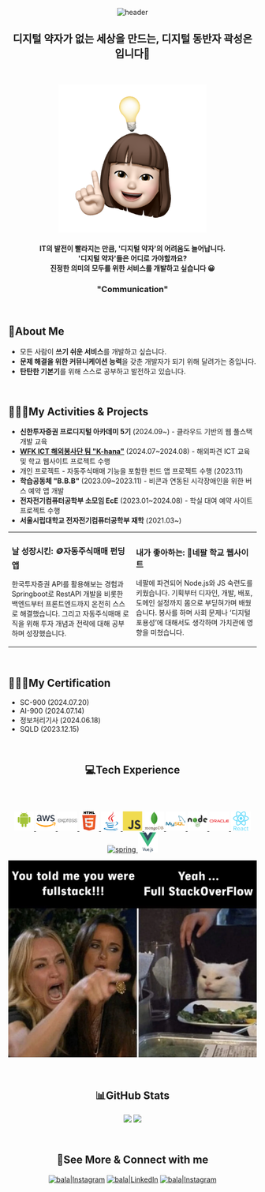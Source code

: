 <p align="center">
  <img src="https://capsule-render.vercel.app/api?type=venom&height=300&color=gradient&text=DIGITAL%20ALLY&animation=blink&textBg=false&fontSize=70&reversal=false&fontColor=Black" alt="header" />
</p>


<h2 align='center'>디지털 약자가 없는 세상을 만드는, 디지털 동반자 곽성은입니다👋</h2>
<br/>

<p align='center'>
  <img src='./imgs/mimoticon.PNG' width="300">
</p>
<h4 align="center">
  IT의 발전이 빨라지는 만큼, '디지털 약자'의 어려움도 늘어납니다.
  <br/>'디지털 약자'들은 어디로 가야할까요?
  <br/>진정한 의미의 모두를 위한 서비스를 개발하고 싶습니다 😀
  <h3 align='center'>"Communication"</h3>
</h4>
</br>


<h2>💫About Me</h2>
<ul>
  <li>모든 사람이 <b>쓰기 쉬운 서비스</b>를 개발하고 싶습니다.</li>
  <li><b>문제 해결을 위한 커뮤니케이션 능력</b>을 갖춘 개발자가 되기 위해 달려가는 중입니다.</li>
  <li><b>탄탄한 기본기</b>를 위해 스스로 공부하고 발전하고 있습니다.</li>
</ul>
<br/>


<h2>🏃🏻‍♀️My Activities & Projects</h2>
<ul>
  <li><b>신한투자증권 프로디지털 아카데미 5기</b> (2024.09~) - 클라우드 기반의 웹 풀스택 개발 교육</li>
  <li><b><a href='http://www.cla-school.com'>WFK ICT 해외봉사단 팀 "K-hana"</a></b> (2024.07~2024.08) - 해외파견 ICT 교육 및 학교 웹사이트 프로젝트 수행</li>
  <li>개인 프로젝트 - 자동주식매매 기능을 포함한 펀드 앱 프로젝트 수행</b> (2023.11) </li>
  <li><b>학습공동체 "B.B.B"</b> (2023.09~2023.11) - 비콘과 연동된 시각장애인을 위한 버스 예약 앱 개발</li>
  <li><b>전자전기컴퓨터공학부 소모임 EcE</b> (2023.01~2024.08) - 학실 대여 예약 사이트 프로젝트 수행</li>
  <li><b>서울시립대학교 전자전기컴퓨터공학부 재학</b> (2021.03~)</li>

</ul>

<table>
  <tr>
    <td width="50%">
      <h3>날 성장시킨: 🪙자동주식매매 펀딩 앱</h3>
      <p>
        한국투자증권 API를 활용해보는 경험과 Springboot로 RestAPI 개발을 비롯한 백엔드부터 프론트엔드까지 온전히 스스로 해결했습니다. 그리고 자동주식매매 로직을 위해 투자 개념과 전략에 대해 공부하며 성장했습니다.
      </p>
    </td>
    <td width="50%">
      <h3>내가 좋아하는: 🏫네팔 학교 웹사이트</h3>
      <p>
        네팔에 파견되어 Node.js와 JS 숙련도를 키웠습니다. 기획부터 디자인, 개발, 배포, 도메인 설정까지 몸으로 부딛혀가며 배웠습니다. 봉사를 하며 사회 문제나 ‘디지털 포용성’에 대해서도 생각하며 가치관에 영향을 미쳤습니다.
      </p>
    </td>
  </tr>
</table>
<br/>


<h2>👩🏻‍🏫My Certification</h2>  
<ul>
  <li>SC-900 (2024.07.20)</li>
  <li>AI-900 (2024.07.14)</li>
  <li>정보처리기사 (2024.06.18)</li>
  <li>SQLD (2023.12.15)</li>
  
</ul>
<br/>

<h2 align='center'>💻Tech Experience</h2>
<p align="center" style="display: inline-block;">
  <p align="center"> <a href="https://developer.android.com" target="_blank" rel="noreferrer"> <img src="https://raw.githubusercontent.com/devicons/devicon/master/icons/android/android-original-wordmark.svg" alt="android" width="40" height="40"/> </a> <a href="https://aws.amazon.com" target="_blank" rel="noreferrer"> <img src="https://raw.githubusercontent.com/devicons/devicon/master/icons/amazonwebservices/amazonwebservices-original-wordmark.svg" alt="aws" width="40" height="40"/> </a> <a href="https://expressjs.com" target="_blank" rel="noreferrer"> <img src="https://raw.githubusercontent.com/devicons/devicon/master/icons/express/express-original-wordmark.svg" alt="express" width="40" height="40"/> </a> <a href="https://www.w3.org/html/" target="_blank" rel="noreferrer"> <img src="https://raw.githubusercontent.com/devicons/devicon/master/icons/html5/html5-original-wordmark.svg" alt="html5" width="40" height="40"/> </a> <a href="https://www.java.com" target="_blank" rel="noreferrer"> <img src="https://raw.githubusercontent.com/devicons/devicon/master/icons/java/java-original.svg" alt="java" width="40" height="40"/> </a> <a href="https://developer.mozilla.org/en-US/docs/Web/JavaScript" target="_blank" rel="noreferrer"> <img src="https://raw.githubusercontent.com/devicons/devicon/master/icons/javascript/javascript-original.svg" alt="javascript" width="40" height="40"/> </a> <a href="https://www.mongodb.com/" target="_blank" rel="noreferrer"> <img src="https://raw.githubusercontent.com/devicons/devicon/master/icons/mongodb/mongodb-original-wordmark.svg" alt="mongodb" width="40" height="40"/> </a> <a href="https://www.mysql.com/" target="_blank" rel="noreferrer"> <img src="https://raw.githubusercontent.com/devicons/devicon/master/icons/mysql/mysql-original-wordmark.svg" alt="mysql" width="40" height="40"/> </a> <a href="https://nodejs.org" target="_blank" rel="noreferrer"> <img src="https://raw.githubusercontent.com/devicons/devicon/master/icons/nodejs/nodejs-original-wordmark.svg" alt="nodejs" width="40" height="40"/> </a> <a href="https://www.oracle.com/" target="_blank" rel="noreferrer"> <img src="https://raw.githubusercontent.com/devicons/devicon/master/icons/oracle/oracle-original.svg" alt="oracle" width="40" height="40"/> </a> <a href="https://reactjs.org/" target="_blank" rel="noreferrer"> <img src="https://raw.githubusercontent.com/devicons/devicon/master/icons/react/react-original-wordmark.svg" alt="react" width="40" height="40"/> </a> <a href="https://spring.io/" target="_blank" rel="noreferrer"> <img src="https://www.vectorlogo.zone/logos/springio/springio-icon.svg" alt="spring" width="40" height="40"/> </a> <a href="https://vuejs.org/" target="_blank" rel="noreferrer"> <img src="https://raw.githubusercontent.com/devicons/devicon/master/icons/vuejs/vuejs-original-wordmark.svg" alt="vuejs" width="40" height="40"/> </a> </p>
</p>

<p align='center' >
  <img src='./imgs/풀스택.png' width='600'>
</p>


<br>
<h2 align='center'>📊GitHub Stats</h2> 
<p align='center'>
  <img src='https://github-readme-stats.vercel.app/api?username=balamogoulish&theme=vue&hide_border=true&include_all_commits=false&count_private=false'>
  <img src='https://github-readme-stats.vercel.app/api/top-langs/?username=balamogoulish&theme=vue&hide_border=true&include_all_commits=false&count_private=false&layout=compact'>
</p>


<br>
<h2 align='center'>🔗See More & Connect with me</h2>
<p align='center'>
  <a href='https://balamogoulish.notion.site/c3de7d28ff9546e4889960e5c5f73ce0?pvs=25'><img align="center" alt="bala|Instagram" width="48px" src="https://img.icons8.com/color/48/000000/notion.png" /></a>
  <a href='https://www.linkedin.com/in/seongeun-gwak-875599310'><img align="center" alt="bala|LinkedIn" width="48px" src="https://img.icons8.com/color/48/000000/linkedin.png" /></a>
  <a href='https://instagram.com/gwak_gwak25'><img align="center" alt="bala|Instagram" width="48px" src="https://img.icons8.com/color/48/000000/instagram-new--v2.png" /></a>
</p>
